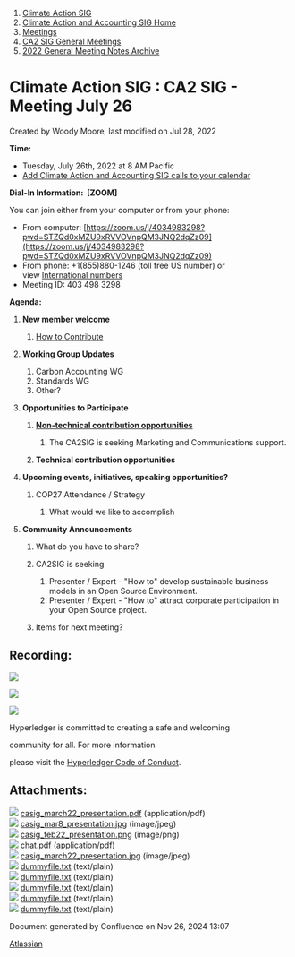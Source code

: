 1. [Climate Action SIG](index.html)
2. [Climate Action and Accounting SIG Home](Climate-Action-and-Accounting-SIG-Home_19005445.html)
3. [Meetings](Meetings_19005583.html)
4. [CA2 SIG General Meetings](CA2-SIG-General-Meetings_19006785.html)
5. [2022 General Meeting Notes Archive](2022-General-Meeting-Notes-Archive_19008715.html)

# Climate Action SIG : CA2 SIG - Meeting July 26

Created by Woody Moore, last modified on Jul 28, 2022

**Time:**

- Tuesday, July 26th, 2022 at 8 AM Pacific
- [Add Climate Action and Accounting SIG calls to your calendar](https://lists.hyperledger.org/g/climate-sig/ics/invite.ics?repeatid=24572)

**Dial-In Information:  \[ZOOM]**

You can join either from your computer or from your phone:

- From computer: [https://zoom.us/j/4034983298?pwd=STZQd0xMZU9xRVVOVnpQM3JNQ2dqZz09](https://zoom.us/j/4034983298?pwd=STZQd0xMZU9xRVVOVnpQM3JNQ2dqZz09)
- From phone: +1(855)880-1246 (toll free US number) or view [International numbers](https://zoom.us/u/bAaJoyznp)
- Meeting ID: 403 498 3298

**Agenda:**

1. **New member welcome**
   
   1. [How to Contribute](How-to-Contribute_19006806.html)
2. **Working Group Updates**
   
   1. Carbon Accounting WG
   2. Standards WG
   3. Other?
3. **Opportunities to Participate**
   
   1. **[Non-technical contribution opportunities](https://lf-hyperledger.atlassian.net/wiki/display/CASIG/Non-technical+Contribution+Opportunities)**
      
      1. The CA2SIG is seeking Marketing and Communications support.
   2. **Technical contribution opportunities**
4. **Upcoming events, initiatives, speaking opportunities?**
   
   1. COP27 Attendance / Strategy
      
      1. What would we like to accomplish
5. **Community Announcements**
   
   1. What do you have to share?
   2. CA2SIG is seeking
      
      1. Presenter / Expert - "How to" develop sustainable business models in an Open Source Environment.
      2. Presenter / Expert - "How to" attract corporate participation in your Open Source project.
   3. Items for next meeting?

## **Recording:**

![](plugins/servlet/confluence/placeholder/unknown-attachment)

![](https://wiki.hyperledger.org/download/attachments/29034696/Antitrustnotice.png?version=1&modificationDate=1581695654000&api=v2)

![](https://wiki.hyperledger.org/download/attachments/2392771/welcome.png?version=2&modificationDate=1572450107000&api=v2)

Hyperledger is committed to creating a safe and welcoming

community for all. For more information

please visit the [Hyperledger Code of Conduct](https://lf-hyperledger.atlassian.net/wiki/spaces/HYP/pages/19595281/Hyperledger+Code+of+Conduct).

## Attachments:

![](images/icons/bullet_blue.gif) [casig\_march22\_presentation.pdf](attachments/19009466/19009474.pdf) (application/pdf)  
![](images/icons/bullet_blue.gif) [casig\_mar8\_presentation.jpg](attachments/19009466/19009467.jpg) (image/jpeg)  
![](images/icons/bullet_blue.gif) [casig\_feb22\_presentation.png](attachments/19009466/19009468.png) (image/png)  
![](images/icons/bullet_blue.gif) [chat.pdf](attachments/19009466/19009472.pdf) (application/pdf)  
![](images/icons/bullet_blue.gif) [casig\_march22\_presentation.jpg](attachments/19009466/19009473.jpg) (image/jpeg)  
![](images/icons/bullet_blue.gif) [dummyfile.txt](attachments/19009466/19009550.txt) (text/plain)  
![](images/icons/bullet_blue.gif) [dummyfile.txt](attachments/19009466/19009469.txt) (text/plain)  
![](images/icons/bullet_blue.gif) [dummyfile.txt](attachments/19009466/19009470.txt) (text/plain)  
![](images/icons/bullet_blue.gif) [dummyfile.txt](attachments/19009466/19009471.txt) (text/plain)  
![](images/icons/bullet_blue.gif) [dummyfile.txt](attachments/19009466/19009475.txt) (text/plain)

Document generated by Confluence on Nov 26, 2024 13:07

[Atlassian](http://www.atlassian.com/)
